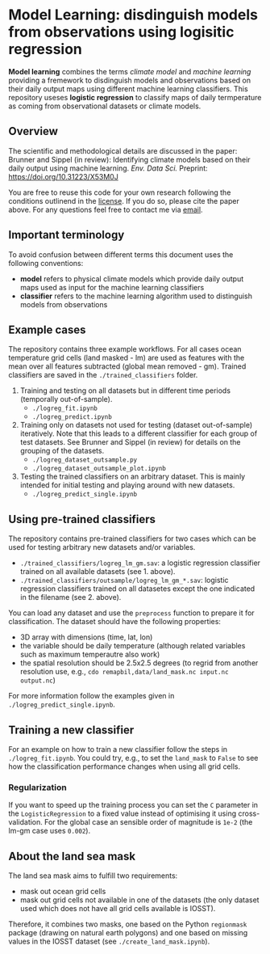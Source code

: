 # Model Learning: disdinguish models from observations using logisitic regression

**Model learning** combines the terms _climate model_ and _machine learning_ providing a fremework to disdinguish models and observations based on their daily output maps using different machine learning classifiers. This repository useses **logistic regression** to classify maps of daily termperature as coming from observational datasets or climate models.  

## Overview

The scientific and methodological details are discussed in the paper: Brunner and Sippel (in review): Identifying climate models based on their daily output using machine learning. _Env. Data Sci._ Preprint: https://doi.org/10.31223/X53M0J

You are free to reuse this code for your own research following the conditions outlinend in the [license](./LICENSE). If you do so, please cite the paper above. For any questions feel free to contact me via [email](mailto:l.brunner@univie.ac.at). 

## Important terminology

To avoid confusion between different terms this document uses the following conventions:
- **model** refers to physical climate models which provide daily output maps used as input for the machine learning classifiers
- **classifier** refers to the machine learning algorithm used to distinguish models from observations

## Example cases

The repository contains three example workflows. For all cases ocean temperature grid cells (land masked - lm) are used as features with the mean over all features subtracted (global mean removed - gm). Trained classifiers are saved in the `./trained_classifiers` folder. 

1.  Training and testing on all datasets but in different time periods (temporally out-of-sample). 
    - `./logreg_fit.ipynb`
    - `./logreg_predict.ipynb`
2.  Training only on datasets not used for testing (dataset out-of-sample) iteratively. Note that this leads to a different classifier for each group of test datasets. See Brunner and Sippel (in review) for details on the grouping of the datasets. 
    - `./logreg_dataset_outsample.py`
    - `./logreg_dataset_outsample_plot.ipynb`
3. Testing the trained classifiers on an arbitrary dataset. This is mainly intended for initial testing and playing around with new datasets.   
    - `./logreg_predict_single.ipynb`

## Using pre-trained classifiers

The repository contains pre-trained classifiers for two cases which can be used for testing arbitrary new datasets and/or variables. 

- `./trained_classifiers/logreg_lm_gm.sav`: a logistic regression classifier trained on all available datasets (see 1. above). 
- `./trained_classifiers/outsample/logreg_lm_gm_*.sav`: logistic regression classifiers trained on all datasetes except the one indicated in the filename (see 2. above).

You can load any dataset and use the `preprocess` function to prepare it for classification. The dataset should have the following properties:
- 3D array with dimensions (time, lat, lon)
- the variable should be daily temperature (although related variables such as maximum temperautre also work)
- the spatial resolution should be 2.5x2.5 degrees (to regrid from another resolution use, e.g., `cdo remapbil,data/land_mask.nc input.nc output.nc`)

For more information follow the examples given in `./logreg_predict_single.ipynb`. 

## Training a new classifier

For an example on how to train a new classifier follow the steps in `./logreg_fit.ipynb`. You could try, e.g., to set the `land_mask` to `False` to see how the classification performance changes when using all grid cells. 

### Regularization

If you want to speed up the training process you can set the `C` parameter in the `LogisticRegression` to a fixed value instead of optimising it using cross-validation. For the global case an sensible order of magnitude is `1e-2` (the lm-gm case uses `0.002`). 

## About the land sea mask

The land sea mask aims to fulfill two requirements:
- mask out ocean grid cells
- mask out grid cells not available in one of the datasets (the only dataset used which does not have all grid cells available is IOSST). 

Therefore, it combines two masks, one based on the Python `regionmask` package (drawing on natural earth polygons) and one based on missing values in the IOSST dataset (see `./create_land_mask.ipynb`).